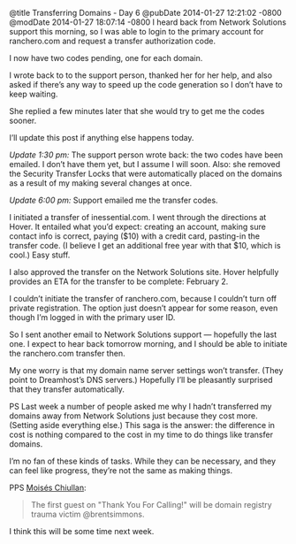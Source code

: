 @title Transferring Domains - Day 6
@pubDate 2014-01-27 12:21:02 -0800
@modDate 2014-01-27 18:07:14 -0800
I heard back from Network Solutions support this morning, so I was able to login to the primary account for ranchero.com and request a transfer authorization code.

I now have two codes pending, one for each domain.

I wrote back to to the support person, thanked her for her help, and also asked if there’s any way to speed up the code generation so I don’t have to keep waiting.

She replied a few minutes later that she would try to get me the codes sooner.

I’ll update this post if anything else happens today.

<i>Update 1:30 pm:</i> The support person wrote back: the two codes have been emailed. I don’t have them yet, but I assume I will soon. Also: she removed the Security Transfer Locks that were automatically placed on the domains as a result of my making several changes at once.

<i>Update 6:00 pm:</i> Support emailed me the transfer codes.

I initiated a transfer of inessential.com. I went through the directions at Hover. It entailed what you’d expect: creating an account, making sure contact info is correct, paying ($10) with a credit card, pasting-in the transfer code. (I believe I get an additional free year with that $10, which is cool.) Easy stuff.

I also approved the transfer on the Network Solutions site. Hover helpfully provides an ETA for the transfer to be complete: February 2.

I couldn’t initiate the transfer of ranchero.com, because I couldn’t turn off private registration. The option just doesn’t appear for some reason, even though I’m logged in with the primary user ID.

So I sent another email to Network Solutions support — hopefully the last one. I expect to hear back tomorrow morning, and I should be able to initiate the ranchero.com transfer then.

My one worry is that my domain name server settings won’t transfer. (They point to Dreamhost’s DNS servers.) Hopefully I’ll be pleasantly surprised that they transfer automatically.

PS Last week a number of people asked me why I hadn’t transferred my domains away from Network Solutions just because they cost more. (Setting aside everything else.) This saga is the answer: the difference in cost is nothing compared to the cost in my time to do things like transfer domains.

I’m no fan of these kinds of tasks. While they can be necessary, and they can feel like progress, they’re not the same as making things.

PPS [Moisés Chiullan](https://twitter.com/moiseschiu/status/426433090580267009):

>The first guest on "Thank You For Calling!" will be domain registry trauma victim @brentsimmons.

I think this will be some time next week.
